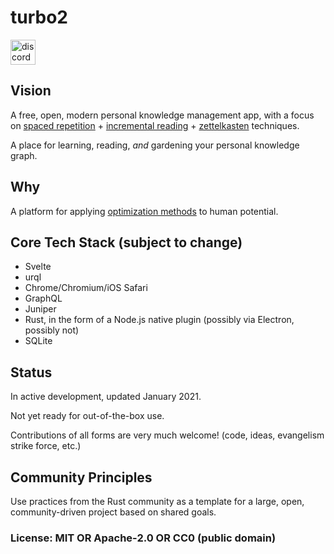 # turbo2

[<img alt="discord" src="https://img.shields.io/discord/761441128544600074?label=chat%20on%20Discord&style=for-the-badge&color=7289d9&logo=discord&logoColor=FFF" height="40">](https://discord.gg/w9tqdgj2qg)

## Vision

A free, open, modern personal knowledge management app, with a focus on [spaced repetition](https://en.wikipedia.org/wiki/Spaced_repetition) + [incremental reading](https://en.wikipedia.org/wiki/Incremental_reading) + [zettelkasten](https://en.wikipedia.org/wiki/Zettelkasten) techniques.

A place for learning, reading, _and_ gardening your personal knowledge graph.

## Why

A platform for applying [optimization methods](https://en.wikipedia.org/wiki/Mathematical_optimization) to human potential.

## Core Tech Stack (subject to change)

- Svelte
- urql
- Chrome/Chromium/iOS Safari
- GraphQL
- Juniper
- Rust, in the form of a Node.js native plugin (possibly via Electron, possibly not)
- SQLite

## Status

In active development, updated January 2021.

Not yet ready for out-of-the-box use.

Contributions of all forms are very much welcome! (code, ideas, evangelism strike force, etc.)

## Community Principles

Use practices from the Rust community as a template for a large, open, community-driven project based on shared goals.

### License: MIT OR Apache-2.0 OR CC0 (public domain)
